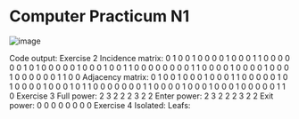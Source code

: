 # Computer Practicum N1

![image](https://github.com/user-attachments/assets/dbbafc92-d689-405d-bc9b-c3b40da27cb5)

Code output:
Exercise 2
Incidence matrix:
0 1 0 0 1 0 0 0 0 
1 0 0 0 1 1 0 0 0 
0 0 0 1 0 1 0 0 0 
0 0 1 0 0 0 1 0 0 
1 1 0 0 0 0 0 0 0 
0 1 1 0 0 0 0 1 0 
0 0 0 1 0 0 0 1 0 
0 0 0 0 0 1 1 0 0 
Adjacency matrix:
0 1 0 0 1 0 0 0 
1 0 0 0 1 1 0 0 
0 0 0 1 0 1 0 0 
0 0 1 0 0 0 1 0 
1 1 0 0 0 0 0 0 
0 1 1 0 0 0 0 1 
0 0 0 1 0 0 0 1 
0 0 0 0 0 1 1 0 
Exercise 3
Full power:
2
3
2
2
2
3
2
2
Enter power:
2
3
2
2
2
3
2
2
Exit power:
0
0
0
0
0
0
0
0
Exercise 4
Isolated:
Leafs:
